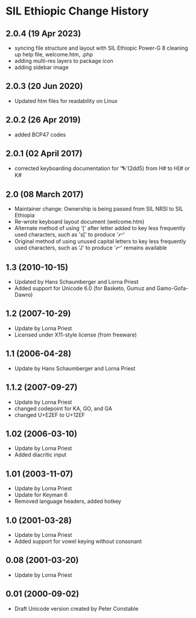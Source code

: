SIL Ethiopic Change History
===========================

2.0.4 (19 Apr 2023)
-------------------
* syncing file structure and layout with SIL Ethiopic Power-G
8 cleaning up help file, welcome.htm, .php
* adding multi-res layers to package icon
* adding sidebar image

2.0.3 (20 Jun 2020)
-------------------
* Updated htm files for readability on Linux

2.0.2 (26 Apr 2019)
---------------------
* added BCP47 codes

2.0.1 (02 April 2017)
---------------------
* corrected keyboarding documentation for 'ⷕ'(2dd5) from H# to H[# or K#

2.0 (08 March 2017)
-------------------
* Maintainer change: Ownership is being passed from SIL NRSI to SIL Ethiopia
* Re-wrote keyboard layout document (welcome.htm)
* Alternate method of using '[' after letter added to key less frequently used characters, such as 's[' to produce 'ሥ'
* Original method of using unused capital letters to key less frequently used characters, such as 'J' to produce 'ሥ' remains available

1.3 (2010-10-15)
----------------
* Updated by Hans Schaumberger and Lorna Priest
* Added support for Unicode 6.0 (for Basketo, Gumuz and Gamo-Gofa-Dawro)

1.2 (2007-10-29)
----------------
* Update by Lorna Priest
* Licensed under X11-style license (from freeware)

1.1 (2006-04-28)
----------------
* Update by Hans Schaumberger and Lorna Priest

1.1.2 (2007-09-27)
----------------
* Update by Lorna Priest
* changed codepoint for KA, GO, and GA
* changed U+E2EF to U+12EF

1.02 (2006-03-10)
----------------
* Update by Lorna Priest
* Added diacritic input

1.01 (2003-11-07)
----------------
* Update by Lorna Priest
* Update for Keyman 6
* Removed language headers, added hotkey

1.0 (2001-03-28)
----------------
* Update by Lorna Priest
* Added support for vowel keying without consonant

0.08 (2001-03-20)
----------------
* Update by Lorna Priest

0.01 (2000-09-02)
----------------
* Draft Unicode version created by Peter Constable
